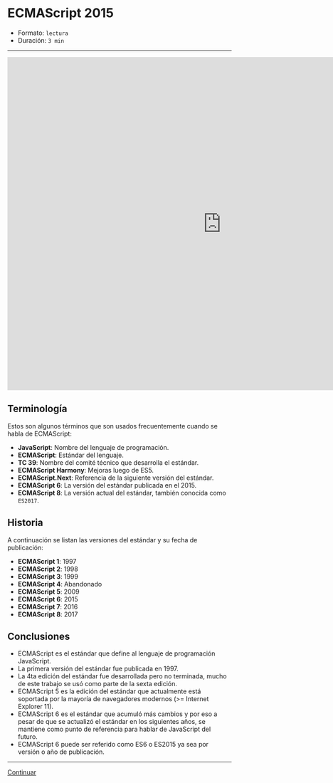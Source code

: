 # ECMAScript 2015

* Formato: `lectura`
* Duración: `3 min`

***

<iframe src="https://docs.google.com/presentation/d/e/2PACX-1vTZ2R6KoUS2hLSKwzhcCGS9ozBycLnp8SFHpbfiStQ9AvodyeCae4WcCa0w_MaYyUj5JUTzrU54EHEe/embed?start=false&loop=false&delayms=60000" frameborder="0" width="960" height="749" allowfullscreen="true" mozallowfullscreen="true" webkitallowfullscreen="true"></iframe>

## Terminología

Estos son algunos términos que son usados frecuentemente cuando se habla de
ECMAScript:

* **JavaScript**: Nombre del lenguaje de programación.
* **ECMAScript**: Estándar del lenguaje.
* **TC 39**: Nombre del comité técnico que desarrolla el estándar.
* **ECMAScript Harmony**: Mejoras luego de ES5.
* **ECMAScript.Next**: Referencia de la siguiente versión del estándar.
* **ECMAScript 6**: La versión del estándar publicada en el 2015.
* **ECMAScript 8**: La versión actual del estándar, también conocida como
  `ES2017`.

## Historia

A continuación se listan las versiones del estándar y su fecha de publicación:

* **ECMAScript 1**: 1997
* **ECMAScript 2**: 1998
* **ECMAScript 3**: 1999
* **ECMAScript 4**: Abandonado
* **ECMAScript 5**: 2009
* **ECMAScript 6**: 2015
* **ECMAScript 7**: 2016
* **ECMAScript 8**: 2017

## Conclusiones

* ECMAScript es el estándar que define al lenguaje de programación JavaScript.
* La primera versión del estándar fue publicada en 1997.
* La 4ta edición del estándar fue desarrollada pero no terminada, mucho de este
  trabajo se usó como parte de la sexta edición.
* ECMAScript 5 es la edición del estándar que actualmente está soportada por la
  mayoría de navegadores modernos (>= Internet Explorer 11).
* ECMAScript 6 es el estándar que acumuló más cambios y por eso a pesar de que
  se actualizó el estándar en los siguientes años, se mantiene como punto de
  referencia para hablar de JavaScript del futuro.
* ECMAScript 6 puede ser referido como ES6 o ES2015 ya sea por versión o año de
  publicación.

***

[Continuar](01-block-scoped-declarations.md)
